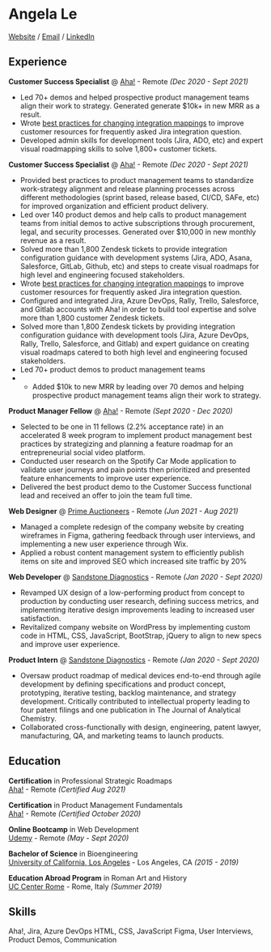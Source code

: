 # Angela Le
[Website](https://angela97le.wixsite.com/website-2) / [Email](angela97le@g.ucla.edu) / [LinkedIn](https://www.linkedin.com/in/lenangela/)  

## Experience

**Customer Success Specialist** @ [Aha!](https://www.aha.io/) - Remote _(Dec 2020 - Sept 2021)_
- Led 70+ demos and helped prospective product management teams align their work to strategy. Generated generate $10k+ in new MRR as a result.
- Wrote [best practices for changing integration mappings](https://www.aha.io/support/roadmaps/integrations/jira/recommended-jira-mappings#best-practices-for-changing-your-integration-mappings) to improve customer resources for frequently asked Jira integration question.
- Developed admin skills for development tools (Jira, ADO, etc) and expert visual roadmapping skills to solve 1,800+ customer tickets.

**Customer Success Specialist** @ [Aha!](https://www.aha.io/) - Remote _(Dec 2020 - Sept 2021)_
- Provided best practices to product management teams to standardize work-strategy alignment and release planning processes across different methodologies (sprint based, release based, CI/CD, SAFe, etc) for improved organization and efficient product delivery.
- Led over 140 product demos and help calls to product management teams from initial demos to active subscriptions through procurement, legal, and security processes. Generated over $10,000 in new monthly revenue as a result.
- Solved more than 1,800 Zendesk tickets to provide integration configuration guidance with development systems (Jira, ADO, Asana, Salesforce, GitLab, Github, etc) and steps to create visual roadmaps for high level and engineering focused stakeholders.
- Wrote [best practices for changing integration mappings](https://www.aha.io/support/roadmaps/integrations/jira/recommended-jira-mappings#best-practices-for-changing-your-integration-mappings) to improve customer resources for frequently asked Jira integration question.
- Configured and integrated Jira, Azure DevOps, Rally, Trello, Salesforce, and Gitlab accounts with Aha! in order to build tool expertise and solve more than 1,800 customer Zendesk tickets.
- Solved more than 1,800 Zendesk tickets by providing integration configuration guidance with development tools (Jira, Azure DevOps, Rally, Trello, Salesforce, and Gitlab) and expert guidance on creating visual roadmaps catered to both high level and engineering focused stakeholders.
- Led 70+ product demos to product management teams
- - Added $10k to new MRR by leading over 70 demos and helping prospective product management teams align their work to strategy.   
  

**Product Manager Fellow** @ [Aha!](https://www.aha.io/) - Remote _(Sept 2020 - Dec 2020)_
- Selected to be one in 11 fellows (2.2% acceptance rate) in an accelerated 8 week program to implement product management best practices by strategizing and planning a feature roadmap for an entrepreneurial social video platform.
- Conducted user research on the Spotify Car Mode application to validate user journeys and pain points then prioritized and presented feature enhancements to improve user experience.
- Delivered the best product demo to the Customer Success functional lead and received an offer to join the team full time.

**Web Designer** @ [Prime Auctioneers](https://www.primeauction88.com/) - Remote _(Jun 2021 - Aug 2021)_
- Managed a complete redesign of the company website by creating wireframes in Figma, gathering feedback through user interviews, and implementing a new user experience through Wix.
- Applied a robust content management system to efficiently publish items on site and improved SEO which increased site traffic by 20%

**Web Developer** @ [Sandstone Diagnostics](https://sandstonedx.com/) - Remote _(Jan 2020 - Sept 2020)_
- Revamped UX design of a low-performing product from concept to production by conducting user research, defining success metrics, and implementing iterative design improvements leading to increased user satisfaction.
- Revitalized company website on WordPress by implementing custom code in HTML, CSS, JavaScript, BootStrap, jQuery to align to new specs and improve user experience. 

**Product Intern** @ [Sandstone Diagnostics](https://sandstonedx.com/) - Remote _(Jan 2020 - Sept 2020)_
- Oversaw product roadmap of medical devices end-to-end through agile development by defining specifications and product concept, prototyping, iterative testing, backlog maintenance, and strategy development. 
Critically contributed to intellectual property leading to four patent filings and one publication in The Journal of Analytical Chemistry.
- Collaborated cross-functionally with design, engineering, patent lawyer, manufacturing, QA, and marketing teams to launch products.  


## Education

**Certification** in Professional Strategic Roadmaps  
[Aha!](https://www.aha.io/) - Remote _(Certified Aug 2021)_

**Certification** in Product Management Fundamentals  
[Aha!](https://www.aha.io/) - Remote _(Certified October 2020)_

**Online Bootcamp** in Web Development  
[Udemy](https://www.udemy.com/course/the-complete-web-development-bootcamp/) - Remote _(May - Sept 2020)_

**Bachelor of Science** in Bioengineering  
[University of California, Los Angeles](https://www.ucla.edu/) - Los Angeles, CA _(2015 - 2019)_

**Education Abroad Program** in Roman Art and History  
[UC Center Rome](https://uceap.universityofcalifornia.edu/taxonomy/term/390) - Rome, Italy _(Summer 2019)_  

## Skills
Aha!, Jira, Azure DevOps
HTML, CSS, JavaScript
Figma, User Interviews, Product Demos, Communication

